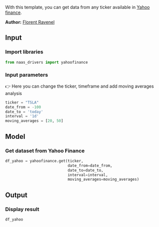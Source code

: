 With this template, you can get data from any ticker available in [Yahoo finance](https://finance.yahoo.com/quote/TSLA/).<br> 

**Author:** [Florent Ravenel](https://www.linkedin.com/in/florent-ravenel/)

## Input

### Import libraries


```python
from naas_drivers import yahoofinance
```

### Input parameters
👉 Here you can change the ticker, timeframe and add moving averages analysis


```python
ticker = "TSLA"
date_from = -100
date_to = 'today'
interval = '1d'
moving_averages = [20, 50]
```

## Model

### Get dataset from Yahoo Finance


```python
df_yahoo = yahoofinance.get(ticker,
                            date_from=date_from,
                            date_to=date_to,
                            interval=interval,
                            moving_averages=moving_averages)
```

## Output

### Display result


```python
df_yahoo
```
